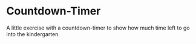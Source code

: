# Countdown-Timer
A little exercise with a countdown-timer to show how much time left to go into the kindergarten.
